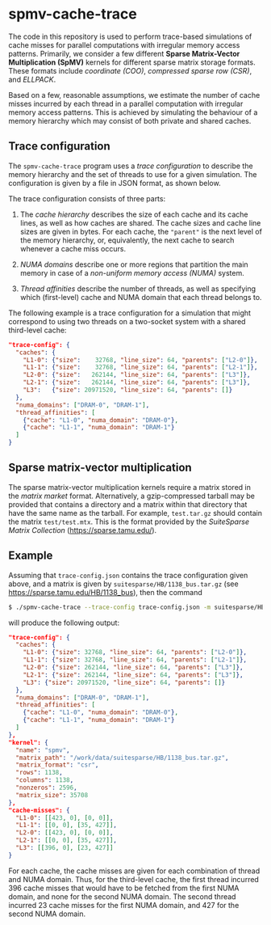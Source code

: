# spmv-cache-trace
The code in this repository is used to perform trace-based simulations of cache misses for parallel computations with irregular memory access patterns. Primarily, we consider a few different **Sparse Matrix-Vector Multiplication (SpMV)** kernels for different sparse matrix storage formats. These formats include *coordinate (COO)*, *compressed sparse row (CSR)*, and *ELLPACK*.

Based on a few, reasonable assumptions, we estimate the number of cache misses incurred by each thread in a parallel computation with irregular memory access patterns. This is achieved by simulating the behaviour of a memory hierarchy which may consist of both private and shared caches.

## Trace configuration
The `spmv-cache-trace` program uses a *trace configuration* to describe the memory hierarchy and the set of threads to use for a given simulation. The configuration is given by a file in JSON format, as shown below.

The trace configuration consists of three parts:

1. The *cache hierarchy* describes the size of each cache and its cache lines, as well as how caches are shared. The cache sizes and cache line sizes are given in bytes. For each cache, the `"parent"` is the next level of the memory hierarchy, or, equivalently, the next cache to search whenever a cache miss occurs.

1. *NUMA domains* describe one or more regions that partition the main memory in case of a *non-uniform memory access (NUMA)* system.

1. *Thread affinities* describe the number of threads, as well as specifying which (first-level) cache and NUMA domain that each thread belongs to.

The following example is a trace configuration for a simulation that might correspond to using two threads on a two-socket system with a shared third-level cache:
```json
"trace-config": {
  "caches": {
    "L1-0": {"size":    32768, "line_size": 64, "parents": ["L2-0"]},
    "L1-1": {"size":    32768, "line_size": 64, "parents": ["L2-1"]},
    "L2-0": {"size":   262144, "line_size": 64, "parents": ["L3"]},
    "L2-1": {"size":   262144, "line_size": 64, "parents": ["L3"]},
    "L3":   {"size": 20971520, "line_size": 64, "parents": []}
  },
  "numa_domains": ["DRAM-0", "DRAM-1"],
  "thread_affinities": [
    {"cache": "L1-0", "numa_domain": "DRAM-0"},
    {"cache": "L1-1", "numa_domain": "DRAM-1"}
  ]
}
```

## Sparse matrix-vector multiplication
The sparse matrix-vector multiplication kernels require a matrix stored in the *matrix market* format. Alternatively, a gzip-compressed tarball may be provided that contains a directory and a matrix within that directory that have the same name as the tarball. For example, `test.tar.gz` should contain the matrix `test/test.mtx`. This is the format provided by the *SuiteSparse Matrix Collection* (https://sparse.tamu.edu/).

## Example
Assuming that `trace-config.json` contains the trace configuration given above, and a matrix is given by `suitesparse/HB/1138_bus.tar.gz` (see https://sparse.tamu.edu/HB/1138_bus), then the command
```sh
$ ./spmv-cache-trace --trace-config trace-config.json -m suitesparse/HB/1138_bus.tar.gz
```
will produce the following output:
```json
"trace-config": {
  "caches": {
    "L1-0": {"size": 32768, "line_size": 64, "parents": ["L2-0"]},
    "L1-1": {"size": 32768, "line_size": 64, "parents": ["L2-1"]},
    "L2-0": {"size": 262144, "line_size": 64, "parents": ["L3"]},
    "L2-1": {"size": 262144, "line_size": 64, "parents": ["L3"]},
    "L3": {"size": 20971520, "line_size": 64, "parents": []}
  },
  "numa_domains": ["DRAM-0", "DRAM-1"],
  "thread_affinities": [
    {"cache": "L1-0", "numa_domain": "DRAM-0"},
    {"cache": "L1-1", "numa_domain": "DRAM-1"}
  ]
},
"kernel": {
  "name": "spmv",
  "matrix_path": "/work/data/suitesparse/HB/1138_bus.tar.gz",
  "matrix_format": "csr",
  "rows": 1138,
  "columns": 1138,
  "nonzeros": 2596,
  "matrix_size": 35708
},
"cache-misses": {
  "L1-0": [[423, 0], [0, 0]],
  "L1-1": [[0, 0], [35, 427]],
  "L2-0": [[423, 0], [0, 0]],
  "L2-1": [[0, 0], [35, 427]],
  "L3": [[396, 0], [23, 427]]
}
```
For each cache, the cache misses are given for each combination of thread and NUMA domain. Thus, for the third-level cache, the first thread incurred 396 cache misses that would have to be fetched from the first NUMA domain, and none for the second NUMA domain. The second thread incurred 23 cache misses for the first NUMA domain, and 427 for the second NUMA domain.
